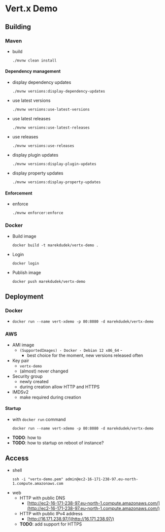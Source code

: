 # Vert.x Demo

## Building

### Maven

* build
  ```shell
  ./mvnw clean install
  ```
#### Dependency management

* display dependency updates
  ```shell
  ./mvnw versions:display-dependency-updates
  ```
* use latest versions
  ```shell
  ./mvnw versions:use-latest-versions
  ```
* use latest releases
  ```shell
  ./mvnw versions:use-latest-releases
  ```
* use releases
  ```shell
  ./mvnw versions:use-releases
  ```
* display plugin updates
  ```shell
  ./mvnw versions:display-plugin-updates
  ```
* display property updates
  ```shell
  ./mvnw versions:display-property-updates
  ```
#### Enforcement
* enforce
  ```shell
  ./mvnw enforcer:enforce
  ```

### Docker

* Build image
  ```shell
  docker build -t marekdudek/vertx-demo .
  ```
* Login
  ```shell
  docker login
  ```
* Publish image
  ```shell
  docker push marekdudek/vertx-demo
  ```


## Deployment

### Docker
*
  ```shell
  docker run --name vert-xdemo -p 80:8080 -d marekdudek/vertx-demo
  ```

### AWS

* AMI image
  * `(SupportedImages) - Docker - Debian 12 x86_64` -
    * best choice for the moment, new versions released often
* Key pair
  * `vertx-demo`
  * (almost) never changed
* Security group
  * newly created
  * during creation allow HTTP and HTTPS
* IMDSv2
  * make required during creation

#### Startup
* with `docker run` command
  ```shell
  docker run --name vert-xdemo -p 80:8080 -d marekdudek/vertx-demo
  ```
* **TODO**: how to
* **TODO**: how to startup on reboot of instance?

## Access

* shell
  ```shell
  ssh -i "vertx-demo.pem" admin@ec2-16-171-238-97.eu-north-1.compute.amazonaws.com
  ```
* web
  * HTTP with public DNS
    * [http://ec2-16-171-238-97.eu-north-1.compute.amazonaws.com/](http://ec2-16-171-238-97.eu-north-1.compute.amazonaws.com/)
  * HTTP with public IPv4 address
    * [http://16.171.238.97/](http://16.171.238.97/)
  * **TODO**: add support for HTTPS
